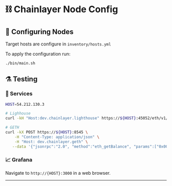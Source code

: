# ⛓️ Chainlayer Node Config

## 🔧 Configuring Nodes

Target hosts are configure in `inventory/hosts.yml`

To apply the configuration run:

```bash
./bin/main.sh
```

## ⚗️ Testing

### 🤖 Services

```bash
HOST=54.212.130.3

# Lighhouse
curl -kH "Host:dev.chainlayer.lighthouse" https://${HOST}:45052/eth/v1/config/spec

# GETH
curl -kX POST https://${HOST}:8545 \
    -H "Content-Type: application/json" \
    -H "Host: dev.chainlayer.geth" \
   --data '{"jsonrpc":"2.0", "method":"eth_getBalance", "params":["0x0000000000000000000000000000000000000000","latest"], "id":1}'
```

### 📈 Grafana

Navigate to `http://{HOST}:3000` in a web browser.

---
